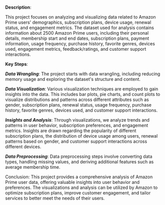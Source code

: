 

**Description**:

This project focuses on analyzing and visualizing data related to Amazon Prime users' demographics, subscription plans, device usage, renewal status, and engagement metrics. The dataset used for analysis contains information about 2500 Amazon Prime users, including their personal details, membership start and end dates, subscription plans, payment information, usage frequency, purchase history, favorite genres, devices used, engagement metrics, feedback/ratings, and customer support interactions.

**Key Steps**:

***Data Wrangling***: The project starts with data wrangling, including reducing memory usage and exploring the dataset's structure and content.

***Data Visualization***: Various visualization techniques are employed to gain insights into the data. This includes bar plots, pie charts, and count plots to visualize distributions and patterns across different attributes such as gender, subscription plans, renewal status, usage frequency, purchase history, favorite genres, devices used, and customer support interactions.

***Insights and Analysis***: Through visualizations, we analyze trends and patterns in user behavior, subscription preferences, and engagement metrics. Insights are drawn regarding the popularity of different subscription plans, the distribution of device usage among users, renewal patterns based on gender, and customer support interactions across different devices.

***Data Preprocessing***: Data preprocessing steps involve converting data types, handling missing values, and deriving additional features such as average membership time.

Conclusion:
This project provides a comprehensive analysis of Amazon Prime user data, offering valuable insights into user behavior and preferences. The visualizations and analysis can be utilized by Amazon to optimize subscription plans, improve customer engagement, and tailor services to better meet the needs of their users.
